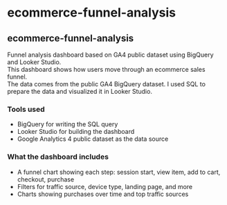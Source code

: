 # ecommerce-funnel-analysis
## ecommerce-funnel-analysis

Funnel analysis dashboard based on GA4 public dataset using BigQuery and Looker Studio.  
This dashboard shows how users move through an ecommerce sales funnel.  
The data comes from the public GA4 BigQuery dataset. I used SQL to prepare the data and visualized it in Looker Studio.

### Tools used
- BigQuery for writing the SQL query  
- Looker Studio for building the dashboard  
- Google Analytics 4 public dataset as the data source  

### What the dashboard includes
- A funnel chart showing each step: session start, view item, add to cart, checkout, purchase  
- Filters for traffic source, device type, landing page, and more  
- Charts showing purchases over time and top traffic sources  
